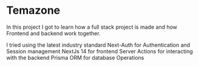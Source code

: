# Temazone

In this project I got to learn how a full stack project is made
and how Frontend and backend work together.

I tried using the latest industry standard 
Next-Auth for Authentication and Session management
NextJs 14 for frontend 
Server Actions for interacting with the backend
Prisma ORM for database Operations


